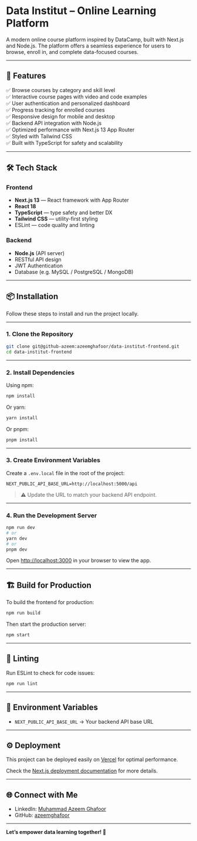 # Data Institut – Online Learning Platform

A modern online course platform inspired by DataCamp, built with Next.js and Node.js. The platform offers a seamless experience for users to browse, enroll in, and complete data-focused courses.


---

## 🚀 Features

✅ Browse courses by category and skill level  
✅ Interactive course pages with video and code examples  
✅ User authentication and personalized dashboard  
✅ Progress tracking for enrolled courses  
✅ Responsive design for mobile and desktop  
✅ Backend API integration with Node.js  
✅ Optimized performance with Next.js 13 App Router  
✅ Styled with Tailwind CSS  
✅ Built with TypeScript for safety and scalability

---

## 🛠️ Tech Stack

### Frontend
- **Next.js 13** — React framework with App Router
- **React 18**
- **TypeScript** — type safety and better DX
- **Tailwind CSS** — utility-first styling
- ESLint — code quality and linting

### Backend
- **Node.js** (API server)
- RESTful API design
- JWT Authentication
- Database (e.g. MySQL / PostgreSQL / MongoDB)

---

## 📦 Installation

Follow these steps to install and run the project locally.

---

### 1. Clone the Repository

```bash
git clone git@github-azeem:azeemghafoor/data-institut-frontend.git
cd data-institut-frontend
````

---

### 2. Install Dependencies

Using npm:

```bash
npm install
```

Or yarn:

```bash
yarn install
```

Or pnpm:

```bash
pnpm install
```

---

### 3. Create Environment Variables

Create a `.env.local` file in the root of the project:

```
NEXT_PUBLIC_API_BASE_URL=http://localhost:5000/api
```

> ⚠️ Update the URL to match your backend API endpoint.

---

### 4. Run the Development Server

```bash
npm run dev
# or
yarn dev
# or
pnpm dev
```

Open [http://localhost:3000](http://localhost:3000) in your browser to view the app.

---

## 🏗️ Build for Production

To build the frontend for production:

```bash
npm run build
```

Then start the production server:

```bash
npm start
```

---

## 🧪 Linting

Run ESLint to check for code issues:

```bash
npm run lint
```

---

## 🔑 Environment Variables

* `NEXT_PUBLIC_API_BASE_URL` → Your backend API base URL

---

## ⚙️ Deployment

This project can be deployed easily on [Vercel](https://vercel.com/) for optimal performance.

Check the [Next.js deployment documentation](https://nextjs.org/docs/deployment) for more details.

---


## 🌐 Connect with Me

* LinkedIn: [Muhammad Azeem Ghafoor](https://www.linkedin.com/in/azeemghafoorr/)
* GitHub: [azeemghafoor](https://github.com/azeemghafoorr)

---

**Let’s empower data learning together! 🚀**
